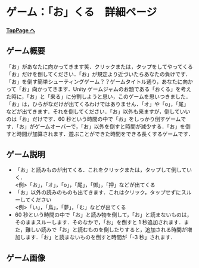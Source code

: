 # ゲーム：「お」くる　詳細ページ

#### [TopPage へ](README.md)

## ゲーム概要

「お」があなたに向かってきます笑．クリックまたは，タップをしてやってくる「お」だけを倒してください．「お」が規定より近づいたらあなたの負けです．
「お」を倒す簡単シューティングゲーム？？ゲームタイトル通り，あなたに向かって「お」向かってきます．Unity ゲームジャムのお題である「おくる」を考えた時に，「お」と「来る」に分割しようと思い，このゲームを思いつきました．「お」は，ひらがなだけが出てくるわけではありません．「オ」や「o」，「尾」などが出てきます．それを倒してください．「お」以外も来ますが，倒していいのは「お」だけです．60 秒という時間の中で「お」をしっかり倒すゲームです．「お」がゲームオーバーで，「お」以外を倒すと時間が減少する．「お」を倒すと時間が加算されます．遊ぶことができた時間をできる長くするゲームです．

## ゲーム説明

- 「お」と読みものが出てくる．これをクリックまたは，タップして倒していく．<br>
  <例>「お」，「オ」，「o」，「尾」，「御」，「押」などが出てくる
- 「お」以外の読みのものも出てきます．これはクリック，タップせずにスルーしてください<br>
  <例>「い」，「烏」，「夢」，「む」などが出てくる
- 60 秒という時間の中で「お」と読み物を倒して，「お」と読まないものは，そのままスルーします．そのなかで，「お」を倒すと 1 秒追加されます．また，難しい読みで「お」と読むものを倒したりすると，追加される時間が増加します．「お」と読まないものを倒すと時間が「-3 秒」されます．

## ゲーム画像
